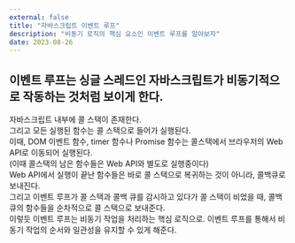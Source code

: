 ```yaml
---
external: false
title: "자바스크립트 이벤트 루프"
description: "비동기 로직의 핵심 요소인 이벤트 루프를 알아보자"
date: 2023-08-26
---
```


## 이벤트 루프는 싱글 스레드인 자바스크립트가 비동기적으로 작동하는 것처럼 보이게 한다.

자바스크립트 내부에 콜 스택이 존재한다.  
그리고 모든 실행된 함수는 콜 스택으로 들어가 실행된다.  
이때, DOM 이벤트 함수, timer 함수나 Promise 함수는 콜스택에서 브라우저의 Web API로 이동되어 실행된다.  
(이때 콜스택의 남은 함수들은 Web API와 별도로 실행중이다)  
Web API에서 실행이 끝난 함수들은 바로 콜 스택으로 복귀하는 것이 아니라, 콜백큐로 보내진다.  
그리고 이벤트 루프가 콜 스택과 콜백 큐를 감시하고 있다가 콜 스택이 비었을 때, 콜백큐의 함수들을 순차적으로 콜 스택으로 보내준다.  
이렇듯 이벤트 루프는 비동기 작업을 처리하는 핵심 로직으로. 이벤트 루프를 통해서 비동기 작업의 순서와 일관성을 유지할 수 있게 해준다.
